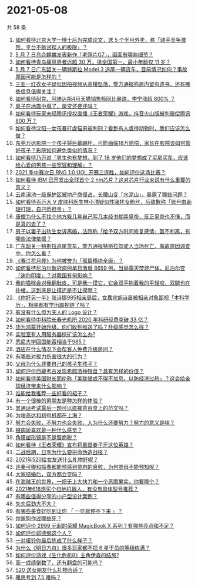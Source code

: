 # 2021-05-08

共 58 条

<!-- BEGIN -->
<!-- 最后更新时间 Sat May 08 2021 02:10:09 GMT+0800 (China Standard Time) -->

1. [如何看待北京大学一博士后为完成论文，送 5
   个半月外卖，称「骑手竞争激烈，平台不断试探人的极限」？](https://www.zhihu.com/question/458170986)
2. [5 月 7 日乌合麒麟发表新作「老照片G7」，画面有哪些细节？](https://www.zhihu.com/question/458184079)
3. [如何看待青岛痛风患者远超 30 万，排全国第一，最小年龄仅 11
   岁？](https://www.zhihu.com/question/457241530)
4. [5 月 7 日广东韶关一辆特斯拉 Model 3
   追尾一辆货车，目前情况如何？事故原因可能是怎样的？](https://www.zhihu.com/question/458230688)
5. [三亚一红衣女子疑似因拍视频从高楼坠落，警方通报称房内留有遗书，还有哪些信息值得关注？](https://www.zhihu.com/question/458070461)
6. [如何看待耐克、阿迪达斯4月天猫销售额同比暴跌，李宁涨超 800%
   ？](https://www.zhihu.com/question/458198356)
7. [房子在地震中塌了，房贷还要还吗？](https://www.zhihu.com/question/63716904)
8. [如何看待玩家未经腾讯授权直播《王者荣耀》游戏，抖音火山版被判赔偿腾讯 800
   万？](https://www.zhihu.com/question/458207960)
9. [如何看待沈阳一女孩暴打虐猫男被判刑？看到有人虐待动物时，我们应该怎么做？](https://www.zhihu.com/question/458191979)
10. [东莞万达影院一个孩子将巨幕踢坏，可能面临18万赔偿，家长在影院该如何管好孩子？影院如何避免类似的情况？](https://www.zhihu.com/question/457624626)
11. [如何看待乃万说「男生也有梦想，到了 18
    岁他们的梦想成了买房买车，应该给心爱的男孩一些宽容和理解」？](https://www.zhihu.com/question/458072558)
12. [2021 季中赛次日 RNG 1:0 UOL
    开赛三连胜，如何评价这场比赛？](https://www.zhihu.com/question/458261332)
13. [如何看待 IBM 已开发出全球首个 2
    nm芯片？这对芯片行业来说有什么重要的意义？](https://www.zhihu.com/question/458099340)
14. [云南滇池一级保护区被地产商侵占，长腰山变「水泥山」，暴露了哪些问题？](https://www.zhihu.com/question/458176455)
15. [如何看待百万大 V
    皮肤科医生林小清疑似性骚扰女粉丝，后致歉称「账号由助理打理，自己愿担责」？](https://www.zhihu.com/question/458204493)
16. [唐僧为什么不找个地方躲几年自己写几本经书糊弄皇帝，反正皇帝也不懂，而是真的去了？](https://www.zhihu.com/question/457874561)
17. [男子以妻子出轨生女诉离婚，法院称「给予双方时间修复感情」暂不判离，有哪些法律依据？](https://www.zhihu.com/question/458189714)
18. [广东韶关一特斯拉追尾货车，警方通报特斯拉驾驶人当场死亡，事故原因调查中，你怎么看？](https://www.zhihu.com/question/458241432)
19. [《春江花月夜》为何被誉为「孤篇横绝全唐」？](https://www.zhihu.com/question/301477404)
20. [如何看待尼泊尔新冠病例单日激增 8659
    例，当局露天焚烧尸体，尼泊尔变「迷你印度」？对我国有何影响？](https://www.zhihu.com/question/457888018)
21. [我的猫咪会对我翻肚皮，可是我一摸它，它会双手抱着我的手轻咬，双腿也在扑棱，这到底是让摸还是不让摸啊？](https://www.zhihu.com/question/442629160)
22. [《你好另一半》张诗情985相亲局后，女嘉宾胡诗晨被相亲对象鄙视「本科学历」，相亲都有学历鄙视链了吗？](https://www.zhihu.com/question/456452569)
23. [有没有什么惊为天人的 Logo 设计？](https://www.zhihu.com/question/335957333)
24. [如何看待中科院长春光机所 2020 年科研经费突破 33 亿？](https://www.zhihu.com/question/457734337)
25. [华为鸿蒙开始升级，你们收到推送了吗？升级感觉怎么样？](https://www.zhihu.com/question/456976153)
26. [实验室有人用服务器挖矿该怎么办?](https://www.zhihu.com/question/451758003)
27. [悉尼大学回国能否相当于985？](https://www.zhihu.com/question/266843003)
28. [酒店在什么情况下会帮客人免费升级房间？](https://www.zhihu.com/question/26920344)
29. [有哪些对视力伤害很大的行为？](https://www.zhihu.com/question/384087324)
30. [父母为什么非要自己的孩子生孩子？](https://www.zhihu.com/question/457863388)
31. [如何评价西藏考古发现希腊酒神银盘？具有怎样的价值？](https://www.zhihu.com/question/457689078)
32. [如何看待美国财长耶伦称「美联储或不得不加息，以防经济过热」？这会给全球经济带来什么影响？](https://www.zhihu.com/question/457850060)
33. [谁能给我推荐一些好看的裙子？](https://www.zhihu.com/question/452199398)
34. [有一个很棒的男朋友是种怎样的体验？](https://www.zhihu.com/question/37379581)
35. [普通话考试最后一题可以直接背百度上的范文吗？](https://www.zhihu.com/question/453538698)
36. [为啥高达和初号机都在上海？](https://www.zhihu.com/question/457070563)
37. [努力会失败，不努力也会失败，人为什么还要努力？努力的意义是啥？](https://www.zhihu.com/question/456002749)
38. [被病娇喜欢是一种什么感觉？](https://www.zhihu.com/question/378449678)
39. [角膜塑形镜是不是智商税？](https://www.zhihu.com/question/425556684)
40. [如何看待《王者荣耀》宣布将重塑姜子牙这位英雄？](https://www.zhihu.com/question/457939742)
41. [二战后期，日军为什么要拼命伪造战报？](https://www.zhihu.com/question/457656500)
42. [2021年520给女友送什么礼物好呢？](https://www.zhihu.com/question/457741080)
43. [连秦可卿和探春都能预感到贾府的衰败，为何贾母不能预知呢？](https://www.zhihu.com/question/454745776)
44. [大家结婚后，双方都会变吗？](https://www.zhihu.com/question/448732110)
45. [在海贼王的世界，一把无上大快刀和一个恶魔果实，你要哪个？](https://www.zhihu.com/question/458033933)
46. [2021年618想买个扫地机器人，有没有具体型号推荐？](https://www.zhihu.com/question/397698378)
47. [有哪些值得分享的小户型设计案例？](https://www.zhihu.com/question/442972054)
48. [失恋后劲大不大？](https://www.zhihu.com/question/371918832)
49. [有哪些美食好吃到让你 「 一吃就停不下来 」？](https://www.zhihu.com/question/435951969)
50. [你家狗作过哪些死？](https://www.zhihu.com/question/457779970)
51. [如何评价 2999 元起的荣耀 MagicBook X
    系列？有哪些亮点和不足？](https://www.zhihu.com/question/458017940)
52. [如何评价郭德纲这个人？](https://www.zhihu.com/question/35789696)
53. [一对哑铃你最后练成了什么样子？](https://www.zhihu.com/question/378688672)
54. [为什么《明日方舟》很多玩家都不把 6 星干员的等级练满？](https://www.zhihu.com/question/453080628)
55. [如何评价游戏《生化危机8》主角伊森的结局?](https://www.zhihu.com/question/457971616)
56. [高一成绩倒数了，还有翻盘的可能吗？](https://www.zhihu.com/question/457341656)
57. [520 送女朋友什么礼物合适？](https://www.zhihu.com/question/393509843)
58. [雅思考到 7.5 难吗？](https://www.zhihu.com/question/448858253)

<!-- END -->
